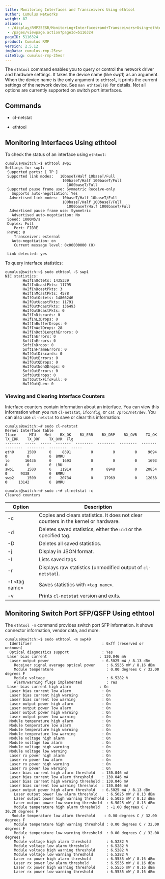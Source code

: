 ```yaml
---
title: Monitoring Interfaces and Transceivers Using ethtool
author: Cumulus Networks
weight: 87
aliases:
 - /display/RMP25ESR/Monitoring+Interfaces+and+Transceivers+Using+ethtool
 - /pages/viewpage.action?pageId=5116324
pageID: 5116324
product: Cumulus RMP
version: 2.5.12
imgData: cumulus-rmp-25esr
siteSlug: cumulus-rmp-25esr
---
```

The `ethtool` command enables you to query or control the network driver
and hardware settings. It takes the device name (like swp1) as an
argument. When the device name is the only argument to `ethtool`, it
prints the current settings of the network device. See `man ethtool(8)`
for details. Not all options are currently supported on switch port
interfaces.

## Commands</span>

  - cl-netstat

  - ethtool

## Monitoring Interfaces Using ethtool</span>

To check the status of an interface using `ethtool`:

    cumulus@switch:~$ ethtool swp1
    Settings for swp1:
     Supported ports: [ TP ]
     Supported link modes:   10baseT/Half 10baseT/Full 
                              100baseT/Half 100baseT/Full 
                                1000baseT/Full 
     Supported pause frame use: Symmetric Receive-only
       Supports auto-negotiation: Yes
      Advertised link modes:  10baseT/Half 10baseT/Full 
                              100baseT/Half 100baseT/Full 
                                1000baseT/Half 1000baseT/Full 
      Advertised pause frame use: Symmetric
       Advertised auto-negotiation: No
     Speed: 1000Mb/s
     Duplex: Full
        Port: FIBRE
     PHYAD: 0
        Transceiver: external
       Auto-negotiation: on
        Current message level: 0x00000000 (0)
                      
     Link detected: yes

To query interface statistics:

    cumulus@switch:~$ sudo ethtool -S swp1
    NIC statistics:
            HwIfInOctets: 1435339
            HwIfInUcastPkts: 11795
            HwIfInBcastPkts: 3
            HwIfInMcastPkts: 4578
            HwIfOutOctets: 14866246
            HwIfOutUcastPkts: 11791
            HwIfOutMcastPkts: 136493
            HwIfOutBcastPkts: 0
            HwIfInDiscards: 0
            HwIfInL3Drops: 0
            HwIfInBufferDrops: 0
            HwIfInAclDrops: 28
            HwIfInDot3LengthErrors: 0
            HwIfInErrors: 0
            SoftInErrors: 0
            SoftInDrops: 0
            SoftInFrameErrors: 0
            HwIfOutDiscards: 0
            HwIfOutErrors: 0
            HwIfOutQDrops: 0
            HwIfOutNonQDrops: 0
            SoftOutErrors: 0
            SoftOutDrops: 0
            SoftOutTxFifoFull: 0
            HwIfOutQLen: 0

### Viewing and Clearing Interface Counters</span>

Interface counters contain information about an interface. You can view
this information when you run `cl-netstat`, `ifconfig`, or `cat
/proc/net/dev`. You can also use `cl-netstat` to save or clear this
information:

    cumulus@switch:~# sudo cl-netstat
    Kernel Interface table
    Iface      MTU    Met    RX_OK    RX_ERR    RX_DRP    RX_OVR    TX_OK    TX_ERR    TX_DRP    TX_OVR  Flg
    -------  -----  -----  -------  --------  --------  --------  -------  --------  --------  --------  -----
    eth0      1500      0     8391         0         0         0     9694         0         0         0  BMRU
    lo       16436      0     1693         0         0         0     1693         0         0         0  LRU
    swp1      1500      0    11914         0      8948         0    20854         0      9338         0  BMRU
    swp2      1500      0    20734         0     17969         0    12033         0     13142         0  BMRU
    
    cumulus@switch:~# sudo :~# cl-netstat -c
    Cleared counters

| Option           | Description                                                                         |
| ---------------- | ----------------------------------------------------------------------------------- |
| \-c              | Copies and clears statistics. It does not clear counters in the kernel or hardware. |
| \-d              | Deletes saved statistics, either the `uid` or the specified tag.                    |
| \-D              | Deletes all saved statistics.                                                       |
| \-j              | Display in JSON format.                                                             |
| \-l              | Lists saved tags.                                                                   |
| \-r              | Displays raw statistics (unmodified output of `cl-netstat`).                        |
| \-t \<tag name\> | Saves statistics with `<tag name>`.                                                 |
| \-v              | Prints `cl-netstat` version and exits.                                              |

## Monitoring Switch Port SFP/QSFP Using ethtool</span>

The `ethtool -m` command provides switch port SFP information. It shows
connector information, vendor data, and more:

    cumulus@switch:~$ sudo ethtool -m swp49
      Identifier                                : 0xff (reserved or unknown)
      Optical diagnostics support               : Yes
     Laser bias current                        : 130.046 mA
      Laser output power                        : 6.5025 mW / 8.13 dBm
        Receiver signal average optical power     : 6.5535 mW / 8.16 dBm
        Module temperature                        : 0.00 degrees C / 32.00 degrees F
        Module voltage                            : 6.5282 V
        Alarm/warning flags implemented           : Yes
     Laser bias current high alarm             : On
      Laser bias current low alarm              : On
      Laser bias current high warning           : On
      Laser bias current low warning            : On
      Laser output power high alarm             : On
      Laser output power low alarm              : On
      Laser output power high warning           : On
      Laser output power low warning            : On
      Module temperature high alarm             : On
      Module temperature low alarm              : On
      Module temperature high warning           : On
      Module temperature low warning            : On
      Module voltage high alarm                 : On
      Module voltage low alarm                  : On
      Module voltage high warning               : On
      Module voltage low warning                : On
      Laser rx power high alarm                 : On
      Laser rx power low alarm                  : On
      Laser rx power high warning               : On
      Laser rx power low warning                : On
      Laser bias current high alarm threshold   : 130.046 mA
      Laser bias current low alarm threshold    : 130.046 mA
      Laser bias current high warning threshold : 130.046 mA
      Laser bias current low warning threshold  : 130.046 mA
      Laser output power high alarm threshold   : 6.5025 mW / 8.13 dBm
        Laser output power low alarm threshold    : 6.5025 mW / 8.13 dBm
        Laser output power high warning threshold : 6.5025 mW / 8.13 dBm
        Laser output power low warning threshold  : 6.5025 mW / 8.13 dBm
        Module temperature high alarm threshold   : -1.00 degrees C / 30.20 degrees F
       Module temperature low alarm threshold    : 0.00 degrees C / 32.00 degrees F
        Module temperature high warning threshold : 0.00 degrees C / 32.00 degrees F
        Module temperature low warning threshold  : 0.00 degrees C / 32.00 degrees F
        Module voltage high alarm threshold       : 6.5282 V
        Module voltage low alarm threshold        : 6.5282 V
        Module voltage high warning threshold     : 6.5282 V
        Module voltage low warning threshold      : 6.5282 V
        Laser rx power high alarm threshold       : 6.5535 mW / 8.16 dBm
        Laser rx power low alarm threshold        : 6.5535 mW / 8.16 dBm
        Laser rx power high warning threshold     : 6.5535 mW / 8.16 dBm
        Laser rx power low warning threshold      : 6.5535 mW / 8.16 dBm

<article id="html-search-results" class="ht-content" style="display: none;">

</article>

<footer id="ht-footer">

</footer>
